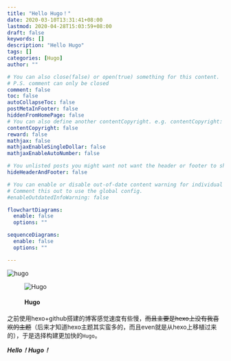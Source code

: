 ```yaml
---
title: "Hello Hugo！"
date: 2020-03-10T13:31:41+08:00
lastmod: 2020-04-28T15:03:59+08:00
draft: false
keywords: []
description: "Hello Hugo"
tags: []
categories: [Hugo]
author: ""

# You can also close(false) or open(true) something for this content.
# P.S. comment can only be closed
comment: false
toc: false
autoCollapseToc: false
postMetaInFooter: false
hiddenFromHomePage: false
# You can also define another contentCopyright. e.g. contentCopyright: "This is another copyright."
contentCopyright: false
reward: false
mathjax: false
mathjaxEnableSingleDollar: false
mathjaxEnableAutoNumber: false

# You unlisted posts you might want not want the header or footer to show
hideHeaderAndFooter: false

# You can enable or disable out-of-date content warning for individual post.
# Comment this out to use the global config.
#enableOutdatedInfoWarning: false

flowchartDiagrams:
  enable: false
  options: ""

sequenceDiagrams: 
  enable: false
  options: ""

---
```


<!--more-->

![hugo](https://cdn.jsdelivr.net/gh/jaywhen/imageBed/imghugo.jpg)


<figure class="center">
    <img src="https://cdn.jsdelivr.net/gh/jaywhen/imageBed/imghugo.jpg"
         alt="Hugo"/> <figcaption>
            <h4>Hugo</h4>
        </figcaption>
</figure>


之前使用hexo+github搭建的博客感觉速度有些慢，~~而且主要是hexo上没有我喜欢的主题~~（后来才知道hexo主题其实蛮多的，而且even就是从hexo上移植过来的），于是选择构建更加快的`Hugo`。

***Hello！Hugo！***
